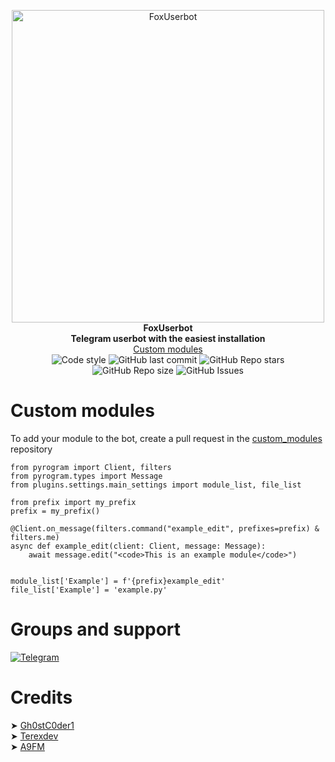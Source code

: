 <p align="center">
        <img src="https://github.com/FoxUserbot/FoxUserbot/raw/main/logo.png" width="500" alt="FoxUserbot">
    </a>
    <br>
    <b>FoxUserbot</b>
    <br>
    <b>Telegram userbot with the easiest installation</b>
    <br>
    <a href='https://github.com/FoxUserbot/Modules'>
        Custom modules
    </a>
    <br>
    <img alt="Code style" src="https://img.shields.io/badge/code%20style-black-000000.svg?style=for-the-badge">
    <img alt="GitHub last commit" src="https://img.shields.io/github/last-commit/FoxUserbot/FoxUserbot?style=for-the-badge">
    <img alt="GitHub Repo stars" src="https://img.shields.io/github/stars/FoxUserbot/FoxUserbot?style=for-the-badge">
    <img alt="GitHub Repo size" src="https://img.shields.io/github/repo-size/FoxUserbot/FoxUserbot?style=for-the-badge">
    <img alt="GitHub Issues" src="https://img.shields.io/github/issues/FoxUserbot/FoxUserbot?style=for-the-badge">
</p>



<h1>Custom modules</h1>

<p>To add your module to the bot, create a pull request in the <a href='https://github.com/FoxUserbot/Modules/'>custom_modules</a> repository</p>

```python3
from pyrogram import Client, filters
from pyrogram.types import Message
from plugins.settings.main_settings import module_list, file_list

from prefix import my_prefix
prefix = my_prefix()

@Client.on_message(filters.command("example_edit", prefixes=prefix) & filters.me)
async def example_edit(client: Client, message: Message):
    await message.edit("<code>This is an example module</code>")


module_list['Example'] = f'{prefix}example_edit'
file_list['Example'] = 'example.py'
```

<h1>Groups and support</h1>
<a href="https://t.me/foxuserbot0">
<img alt="Telegram" src="https://img.shields.io/badge/Telegram-2CA5E0?style=for-the-badge&logo=telegram">
</a>

<h1>Credits</h1>
➤ <a href="https://github.com/gh0stc0der1">Gh0stC0der1</a><br>
➤ <a href="https://github.com/terexdev">Terexdev</a><br>
➤ <a href="https://github.com/A9FM">A9FM</a>
